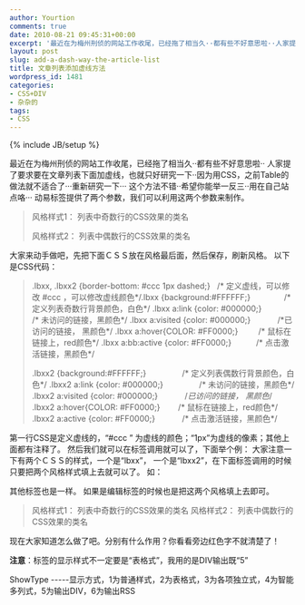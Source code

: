 ```yaml
---
author: Yourtion
comments: true
date: 2010-08-21 09:45:31+00:00
excerpt: '最近在为梅州刑侦的网站工作收尾，已经拖了相当久··都有些不好意思啦··人家提了要求要在文章列表下面加虚线，也就只好研究一下··因为用CSS，之前Table的做法就不适合了···重新研究一下···这个方法不错··希望你能举一反三··用在自己站点咯··· '
layout: post
slug: add-a-dash-way-the-article-list
title: 文章列表添加虚线方法
wordpress_id: 1481
categories:
- CSS+DIV
- 杂杂的
tags:
- CSS
---
```

{% include JB/setup %}

最近在为梅州刑侦的网站工作收尾，已经拖了相当久··都有些不好意思啦··  人家提了要求要在文章列表下面加虚线，也就只好研究一下··因为用CSS，之前Table的做法就不适合了···重新研究一下···  这个方法不错··希望你能举一反三··用在自己站点咯···  动易标签提供了两个参数，我们可以利用这两个参数来制作。


<blockquote>风格样式1： 列表中奇数行的CSS效果的类名

风格样式2： 列表中偶数行的CSS效果的类名</blockquote>


大家来动手做吧，先把下面ＣＳＳ放在风格最后面，然后保存，刷新风格。  以下是CSS代码：


<blockquote>.lbxx, .lbxx2 {border-bottom: #ccc 1px dashed;}   /*  定义虚线，可以修改 #ccc ，可以修改虚线颜色*/.lbxx {background:#FFFFFF;}               /*  定义列表奇数行背景颜色，白色*/
.lbxx a:link {color:  #000000;}                /* 未访问的链接，黑颜色*/
.lbxx a:visited {color:  #000000;}            /*已访问的链接， 黑颜色*/
.lbxx a:hover{COLOR: #FF0000;}          /* 鼠标在链接上，red颜色*/
.lbxx a:bb:active {color: #FF0000;}           /*  点击激活链接，黑颜色*/

.lbxx2  {background:#FFFFFF;}                /* 定义列表偶数行背景颜色，白色*/
.lbxx2 a:link {color:  #000000;}                /* 未访问的链接，黑颜色*/
.lbxx2 a:visited {color:  #000000;}            /*已访问的链接， 黑颜色*/
.lbxx2 a:hover{COLOR: #FF0000;}         /* 鼠标在链接上，red颜色*/
.lbxx2 a:active {color: #FF0000;}            /*  点击激活链接，黑颜色*/


</blockquote>


第一行CSS是定义虚线的，“#ccc ” 为虚线的颜色；“1px”为虚线的像素；其他上面都有注释了。  然后我们就可以在标签调用就可以了，下面举个例：  大家注意一下有两个ＣＳＳ的样式，一个是“lbxx”， 一个是“lbxx2”，在下面标签调用的时候只要把两个风格样式填上去就可以了。  如：


<blockquote><!--{$GetArticleList(0,0,false,0,0,11,false,false,"",0,3,2,56,0,false,1,false,false,0,false,false,false,false,false,false,0,1,,lbxx,lbxx2)}--></blockquote>


其他标签也是一样。  如果是编辑标签的时候也是把这两个风格填上去即可。


<blockquote>风格样式1： 列表中奇数行的CSS效果的类名
风格样式2： 列表中偶数行的CSS效果的类名</blockquote>


现在大家知道怎么做了吧。分别有什么作用？你看看旁边红色字不就清楚了！

**注意**：标签的显示样式不一定要是“表格式”，我用的是DIV输出既“5”

ShowType -----显示方式，1为普通样式，2为表格式，3为各项独立式，4为智能多列式，5为输出DIV，6为输出RSS
